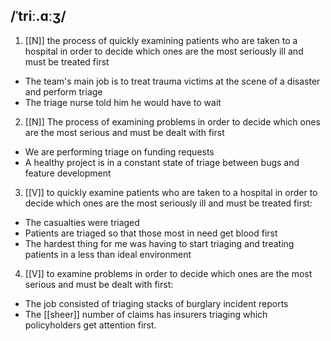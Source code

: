 ## /ˈtriː.ɑːʒ/  
1. [[N]]
the process of quickly examining patients who are taken to a hospital in order to decide which ones are the most seriously ill and must be treated first

- The team's main job is to treat trauma victims at the scene of a disaster and perform triage
- The triage nurse told him he would have to wait

2. [[N]]
The process of examining problems in order to decide which ones are the most serious and must be dealt with first

- We are performing triage on funding requests
- A healthy project is in a constant state of triage between bugs and feature development

3. [[V]]
to quickly examine patients who are taken to a hospital in order to decide which ones are the most seriously ill and must be treated first:

- The casualties were triaged
- Patients are triaged so that those most in need get blood first
- The hardest thing for me was having to start triaging and treating patients in a less than ideal environment

4. [[V]]
to examine problems in order to decide which ones are the most serious and must be dealt with first:

- The job consisted of triaging stacks of burglary incident reports
- The [[sheer]] number of claims has insurers triaging which policyholders get attention first. 